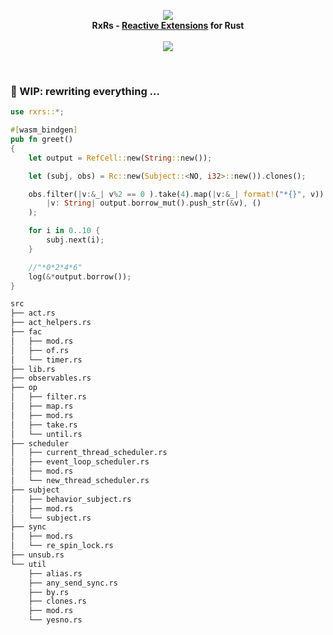 <p align="center">
<img src="https://github.com/yingDev/rxrs/blob/master/assets/logo.png?raw=true">
<br>
    <b> RxRs - <a href="http://reactivex.io"> Reactive Extensions</a> for Rust </b>
<br><br>
<a href="https://crates.io/crates/rxrs">
    <img src="https://img.shields.io/badge/crates.io-0.1.0--alpha4-orange.svg">
</a>
</p>
<br>

### 🌱 WIP: rewriting everything ...


```rust
use rxrs::*;

#[wasm_bindgen]
pub fn greet()
{
    let output = RefCell::new(String::new());

    let (subj, obs) = Rc::new(Subject::<NO, i32>::new()).clones();

    obs.filter(|v:&_| v%2 == 0 ).take(4).map(|v:&_| format!("*{}", v)).sub(
        |v: String| output.borrow_mut().push_str(&v), ()
    );

    for i in 0..10 {
        subj.next(i);
    }

    //"*0*2*4*6"
    log(&*output.borrow());
}

```


```bash
src
├── act.rs
├── act_helpers.rs
├── fac
│   ├── mod.rs
│   ├── of.rs
│   └── timer.rs
├── lib.rs
├── observables.rs
├── op
│   ├── filter.rs
│   ├── map.rs
│   ├── mod.rs
│   ├── take.rs
│   └── until.rs
├── scheduler
│   ├── current_thread_scheduler.rs
│   ├── event_loop_scheduler.rs
│   ├── mod.rs
│   └── new_thread_scheduler.rs
├── subject
│   ├── behavior_subject.rs
│   ├── mod.rs
│   └── subject.rs
├── sync
│   ├── mod.rs
│   └── re_spin_lock.rs
├── unsub.rs
└── util
    ├── alias.rs
    ├── any_send_sync.rs
    ├── by.rs
    ├── clones.rs
    ├── mod.rs
    └── yesno.rs


```